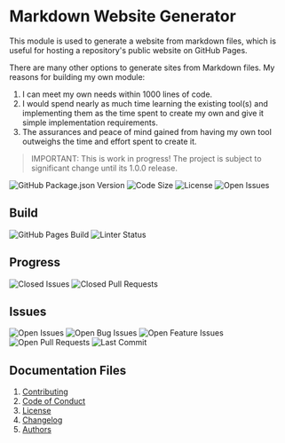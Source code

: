 # Markdown Website Generator

This module is used to generate a website from markdown files, which is useful for hosting a repository's public website on GitHub Pages.

There are many other options to generate sites from Markdown files. My reasons for building my own module:

1. I can meet my own needs within 1000 lines of code.
2. I would spend nearly as much time learning the existing tool(s) and implementing them as the time spent to create my own and give it simple implementation requirements.
3. The assurances and peace of mind gained from having my own tool outweighs the time and effort spent to create it.

> IMPORTANT: This is work in progress! The project is subject to significant change until its 1.0.0 release.

![GitHub Package.json Version](https://img.shields.io/github/package-json/v/zachwatkins/markdown-sitegen-module)
![Code Size](https://img.shields.io/github/languages/code-size/zachwatkins/markdown-sitegen-module)
![License](https://img.shields.io/github/license/zachwatkins/markdown-sitegen-module)
![Open Issues](https://img.shields.io/github/issues-raw/zachwatkins/markdown-sitegen-module)

## Build

![GitHub Pages Build](https://img.shields.io/github/actions/workflow/status/zachwatkins/markdown-sitegen-module/github-pages.yml?label=GitHub%20Pages&logo=github)
![Linter Status](https://img.shields.io/github/actions/workflow/status/zachwatkins/markdown-sitegen-module/lint_js.yml?label=Lint%20JS)

## Progress

![Closed Issues](https://img.shields.io/github/issues-closed/zachwatkins/markdown-sitegen-module)
![Closed Pull Requests](https://img.shields.io/github/issues-pr-closed/zachwatkins/markdown-sitegen-module)

## Issues

![Open Issues](https://img.shields.io/github/issues-raw/zachwatkins/markdown-sitegen-module)
![Open Bug Issues](https://img.shields.io/github/issues/zachwatkins/markdown-sitegen-module/bug)
![Open Feature Issues](https://img.shields.io/github/issues/zachwatkins/markdown-sitegen-module/feature)
![Open Pull Requests](https://img.shields.io/github/issues-pr-raw/zachwatkins/markdown-sitegen-module)
![Last Commit](https://img.shields.io/github/last-commit/zachwatkins/markdown-sitegen-module)

## Documentation Files

1. [Contributing](./CONTRIBUTING.md)
2. [Code of Conduct](./CODE_OF_CONDUCT.md)
3. [License](./LICENSE.md)
4. [Changelog](./CHANGELOG.md)
5. [Authors](./AUTHORS.md)
